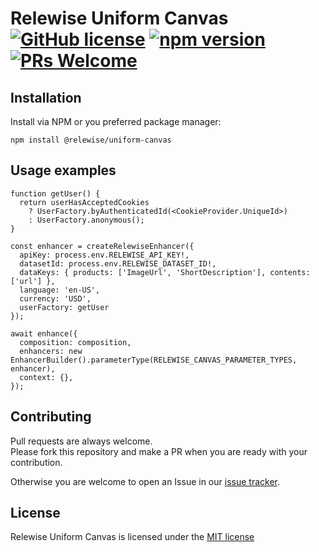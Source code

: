 # Relewise Uniform Canvas [![GitHub license](https://img.shields.io/badge/license-MIT-blue.svg)](./LICENSE) [![npm version](https://badge.fury.io/js/@relewise%2Funiform-canvas.svg)](https://badge.fury.io/js/@relewise%2uniform-canvas) [![PRs Welcome](https://img.shields.io/badge/PRs-welcome-brightgreen.svg)](https://github.com/Relewise/relewise-integrations-uniform-canvas/pulls)

## Installation 

Install via NPM or you preferred package manager: 

```
npm install @relewise/uniform-canvas
```

## Usage examples

```
function getUser() {
  return userHasAcceptedCookies 
    ? UserFactory.byAuthenticatedId(<CookieProvider.UniqueId>) 
    : UserFactory.anonymous();
}

const enhancer = createRelewiseEnhancer({
  apiKey: process.env.RELEWISE_API_KEY!,
  datasetId: process.env.RELEWISE_DATASET_ID!,
  dataKeys: { products: ['ImageUrl', 'ShortDescription'], contents: ['url'] },
  language: 'en-US',
  currency: 'USD',
  userFactory: getUser
});
  
await enhance({
  composition: composition,
  enhancers: new EnhancerBuilder().parameterType(RELEWISE_CANVAS_PARAMETER_TYPES, enhancer),
  context: {},
});
```

## Contributing

Pull requests are always welcome.  
Please fork this repository and make a PR when you are ready with your contribution.  

Otherwise you are welcome to open an Issue in our [issue tracker](https://github.com/Relewise/relewise-integrations-uniform-canvas/issues).

## License

Relewise Uniform Canvas is licensed under the [MIT license](./LICENSE)
